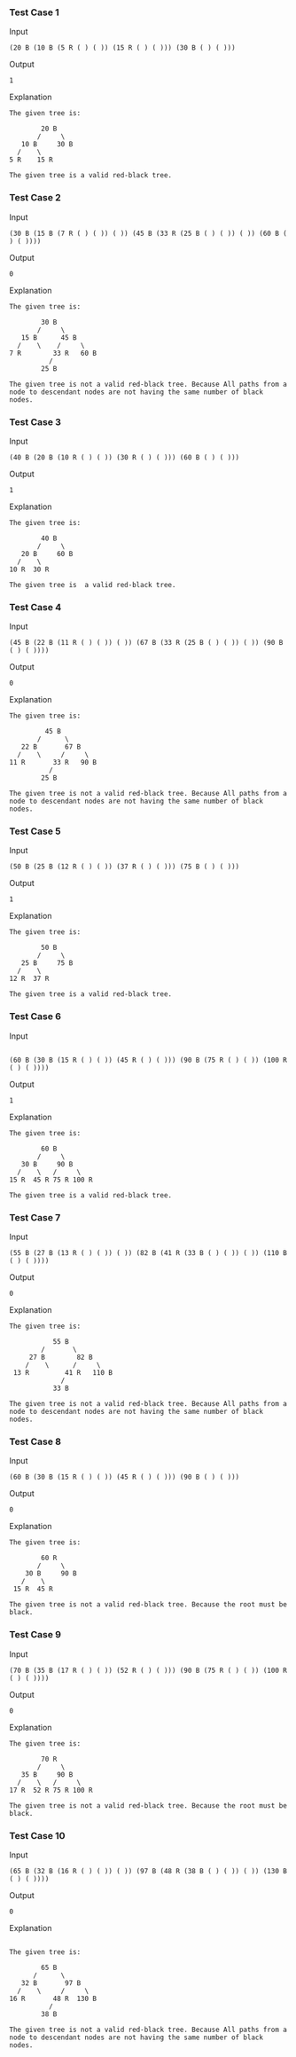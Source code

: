 ### Test Case 1

Input

```
(20 B (10 B (5 R ( ) ( )) (15 R ( ) ( ))) (30 B ( ) ( )))
```

Output

```
1
```

Explanation

```
The given tree is:

        20 B
       /     \
   10 B     30 B
  /    \
5 R    15 R

The given tree is a valid red-black tree.
```

### Test Case 2

Input

```
(30 B (15 B (7 R ( ) ( )) ( )) (45 B (33 R (25 B ( ) ( )) ( )) (60 B ( ) ( ))))
```

Output

```
0
```

Explanation

```
The given tree is:

        30 B
       /     \
   15 B      45 B
  /    \    /     \
7 R        33 R   60 B
          /
        25 B

The given tree is not a valid red-black tree. Because All paths from a node to descendant nodes are not having the same number of black nodes.
```

### Test Case 3

Input

```
(40 B (20 B (10 R ( ) ( )) (30 R ( ) ( ))) (60 B ( ) ( )))
```

Output

```
1
```

Explanation

```
The given tree is:

        40 B
       /     \
   20 B     60 B
  /    \
10 R  30 R

The given tree is  a valid red-black tree.
```

### Test Case 4

Input

```
(45 B (22 B (11 R ( ) ( )) ( )) (67 B (33 R (25 B ( ) ( )) ( )) (90 B ( ) ( ))))
```

Output

```
0
```

Explanation

```
The given tree is:

         45 B
       /      \
   22 B       67 B
  /    \     /     \
11 R       33 R   90 B
          /
        25 B

The given tree is not a valid red-black tree. Because All paths from a node to descendant nodes are not having the same number of black nodes.
```

### Test Case 5

Input

```
(50 B (25 B (12 R ( ) ( )) (37 R ( ) ( ))) (75 B ( ) ( )))
```

Output

```
1
```

Explanation

```
The given tree is:

        50 B
       /     \
   25 B     75 B
  /    \
12 R  37 R

The given tree is a valid red-black tree.
```

### Test Case 6

Input

```

(60 B (30 B (15 R ( ) ( )) (45 R ( ) ( ))) (90 B (75 R ( ) ( )) (100 R ( ) ( ))))
```

Output

```
1
```

Explanation

```
The given tree is:

        60 B
       /     \
   30 B     90 B
  /    \   /     \
15 R  45 R 75 R 100 R

The given tree is a valid red-black tree.
```

### Test Case 7

Input

```
(55 B (27 B (13 R ( ) ( )) ( )) (82 B (41 R (33 B ( ) ( )) ( )) (110 B ( ) ( ))))
```

Output

```
0
```

Explanation

```
The given tree is:

           55 B
        /       \
     27 B        82 B
    /    \      /     \
 13 R         41 R   110 B
             /
           33 B

The given tree is not a valid red-black tree. Because All paths from a node to descendant nodes are not having the same number of black nodes.
```

### Test Case 8

Input

```
(60 B (30 B (15 R ( ) ( )) (45 R ( ) ( ))) (90 B ( ) ( )))

```

Output

```
0
```

Explanation

```
The given tree is:

        60 R
       /     \
    30 B     90 B
   /    \
 15 R  45 R

The given tree is not a valid red-black tree. Because the root must be black.
```

### Test Case 9

Input

```
(70 B (35 B (17 R ( ) ( )) (52 R ( ) ( ))) (90 B (75 R ( ) ( )) (100 R ( ) ( ))))
```

Output

```
0
```

Explanation

```
The given tree is:

        70 R
       /     \
   35 B     90 B
  /    \   /     \
17 R  52 R 75 R 100 R

The given tree is not a valid red-black tree. Because the root must be black.
```

### Test Case 10

Input

```
(65 B (32 B (16 R ( ) ( )) ( )) (97 B (48 R (38 B ( ) ( )) ( )) (130 B ( ) ( ))))
```

Output

```
0
```

Explanation

```

The given tree is:

        65 B
      /      \
   32 B       97 B
  /    \     /     \
16 R       48 R  130 B
          /
        38 B

The given tree is not a valid red-black tree. Because All paths from a node to descendant nodes are not having the same number of black nodes.

```
